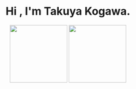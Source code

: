 <h1 align="center">
  Hi , I'm Takuya Kogawa.
</h1>

<p align="center">
  <img alt="" height="150px" src="https://github-readme-stats.vercel.app/api/top-langs/?username=rereal7&cache_seconds=1800&hide=Blade,Twig,Hack&langs_count=6&layout=compact&theme=radical">
  <img alt="" height="150px" src="https://github-readme-stats.vercel.app/api?username=rereal7&&show_icons=true&count_private=true&theme=radical">
</p>
